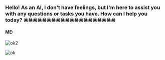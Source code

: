 ### Hello! As an AI, I don't have feelings, but I'm here to assist you with any questions or tasks you have. How can I help you today? ☠☠☠☠☠☠☠☠☠☠☠☠☠☠☠☠☠☠☠☠

#### ME:
![ok2](file:///C:/Users/Nikita/Downloads/MyFlow/IMG_20230628_141432.png)




![ok](https://qph.cf2.quoracdn.net/main-qimg-9caca2bb7bc446ad3a963dc1325bf580-lq)



<!--
**FernandoFarron/FernandoFarron** is a ✨ _special_ ✨ repository because its `README.md` (this file) appears on your GitHub profile.

-->
